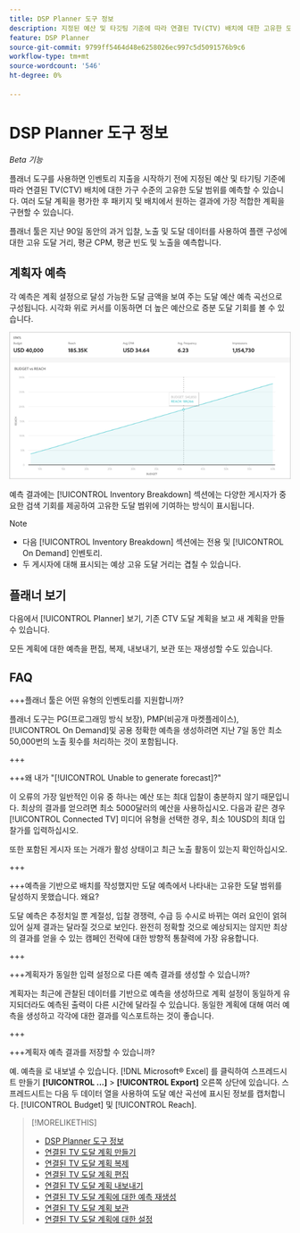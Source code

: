 ```yaml
---
title: DSP Planner 도구 정보
description: 지정된 예산 및 타깃팅 기준에 따라 연결된 TV(CTV) 배치에 대한 고유한 도달 범위를 예측하는 플래너 도구에 대해 알아봅니다.
feature: DSP Planner
source-git-commit: 9799ff5464d48e6258026ec997c5d5091576b9c6
workflow-type: tm+mt
source-wordcount: '546'
ht-degree: 0%

---
```



# DSP Planner 도구 정보

<!-- rename all titles/descriptions from "CTV reach planner" to "campaign reach planner" -->

*Beta 기능*

플래너 도구를 사용하면 인벤토리 지출을 시작하기 전에 지정된 예산 및 타기팅 기준에 따라 연결된 TV(CTV) 배치에 대한 가구 수준의 고유한 도달 범위를 예측할 수 있습니다. 여러 도달 계획을 평가한 후 패키지 및 배치에서 원하는 결과에 가장 적합한 계획을 구현할 수 있습니다.

플래너 툴은 지난 90일 동안의 과거 입찰, 노출 및 도달 데이터를 사용하여 플랜 구성에 대한 고유 도달 거리, 평균 CPM, 평균 빈도 및 노출을 예측합니다.

## 계획자 예측

각 예측은 계획 설정으로 달성 가능한 도달 금액을 보여 주는 도달 예산 예측 곡선으로 구성됩니다. 시각화 위로 커서를 이동하면 더 높은 예산으로 증분 도달 기회를 볼 수 있습니다.

![계획자 예측](/help/dsp/assets/planner-forecast.png "계획자 예측")

예측 결과에는 [!UICONTROL Inventory Breakdown] 섹션에는 다양한 게시자가 중요한 검색 기회를 제공하여 고유한 도달 범위에 기여하는 방식이 표시됩니다.

>[!NOTE]
>
>* 다음 [!UICONTROL Inventory Breakdown] 섹션에는 전용 및 [!UICONTROL On Demand] 인벤토리.
>* 두 게시자에 대해 표시되는 예상 고유 도달 거리는 겹칠 수 있습니다.

## 플래너 보기

다음에서 [!UICONTROL Planner] 보기, 기존 CTV 도달 계획을 보고 새 계획을 만들 수 있습니다.

모든 계획에 대한 예측을 편집, 복제, 내보내기, 보관 또는 재생성할 수도 있습니다.

## FAQ

+++플래너 툴은 어떤 유형의 인벤토리를 지원합니까?

플래너 도구는 PG(프로그래밍 방식 보장), PMP(비공개 마켓플레이스), [!UICONTROL On Demand]및 공용 정확한 예측을 생성하려면 지난 7일 동안 최소 50,000번의 노출 횟수를 처리하는 것이 포함됩니다.

+++

+++왜 내가 &quot;[!UICONTROL Unable to generate forecast]?&quot;

이 오류의 가장 일반적인 이유 중 하나는 예산 또는 최대 입찰이 충분하지 않기 때문입니다. 최상의 결과를 얻으려면 최소 5000달러의 예산을 사용하십시오. 다음과 같은 경우 [!UICONTROL Connected TV] 미디어 유형을 선택한 경우, 최소 10USD의 최대 입찰가를 입력하십시오.

또한 포함된 게시자 또는 거래가 활성 상태이고 최근 노출 활동이 있는지 확인하십시오.

+++

+++예측을 기반으로 배치를 작성했지만 도달 예측에서 나타내는 고유한 도달 범위를 달성하지 못했습니다. 왜요?

도달 예측은 추정치일 뿐 계절성, 입찰 경쟁력, 수급 등 수시로 바뀌는 여러 요인이 얽혀 있어 실제 결과는 달라질 것으로 보인다. 완전히 정확할 것으로 예상되지는 않지만 최상의 결과를 얻을 수 있는 캠페인 전략에 대한 방향적 통찰력에 가장 유용합니다.

+++

+++계획자가 동일한 입력 설정으로 다른 예측 결과를 생성할 수 있습니까?

계획자는 최근에 관찰된 데이터를 기반으로 예측을 생성하므로 계획 설정이 동일하게 유지되더라도 예측된 출력이 다른 시간에 달라질 수 있습니다. 동일한 계획에 대해 여러 예측을 생성하고 각각에 대한 결과를 익스포트하는 것이 좋습니다.

+++

+++계획자 예측 결과를 저장할 수 있습니까?

예. 예측을 로 내보낼 수 있습니다. [!DNL Microsoft® Excel] 를 클릭하여 스프레드시트 만들기 **[!UICONTROL ...]** > **[!UICONTROL Export]** 오른쪽 상단에 있습니다. 스프레드시트는 다음 두 데이터 열을 사용하여 도달 예산 곡선에 표시된 정보를 캡처합니다. [!UICONTROL Budget] 및 [!UICONTROL Reach].

>[!MORELIKETHIS]
>
>* [DSP Planner 도구 정보](planner-about.md)
>* [연결된 TV 도달 계획 만들기](planner-create.md)
>* [연결된 TV 도달 계획 복제](planner-duplicate.md)
>* [연결된 TV 도달 계획 편집](planner-edit.md)
>* [연결된 TV 도달 계획 내보내기](planner-export.md)
>* [연결된 TV 도달 계획에 대한 예측 재생성](planner-forecast.md)
>* [연결된 TV 도달 계획 보관](planner-archive.md)
>* [연결된 TV 도달 계획에 대한 설정](planner-settings.md)
